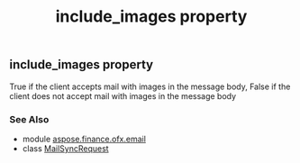 ﻿---
title: include_images property
second_title: Aspose.Finance for Python via .NET API References
description: 
type: docs
weight: 30
url: /python-net/aspose.finance.ofx.email/mailsyncrequest/include_images/
is_root: false
---

## include_images property


True if the client accepts mail with images in the message body, False if the client does not accept mail with images in the message body

### See Also
* module [aspose.finance.ofx.email](../../)
* class [MailSyncRequest](/finance/python-net/aspose.finance.ofx.email/mailsyncrequest)
